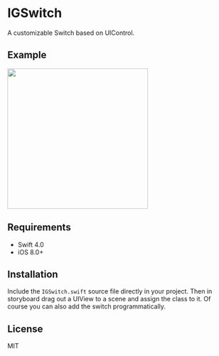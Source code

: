 # IGSwitch

A customizable Switch based on UIControl.

## Example

<img width="316" src="./example.gif">

## Requirements

+ Swift 4.0
+ iOS 8.0+

## Installation

Include the `IGSwitch.swift` source file directly in your project. Then in storyboard drag out a UIView to a scene and assign the class to it. Of course you can also add the switch programmatically.

## License

MIT
